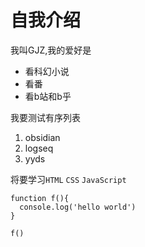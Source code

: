 # 自我介绍
我叫GJZ,我的爱好是
- 看科幻小说
- 看番
- 看b站和b乎

我要测试有序列表
1. obsidian
2. logseq
3. yyds

将要学习`HTML` `CSS` `JavaScript`

```
function f(){
  console.log('hello world')
}

f()

```
